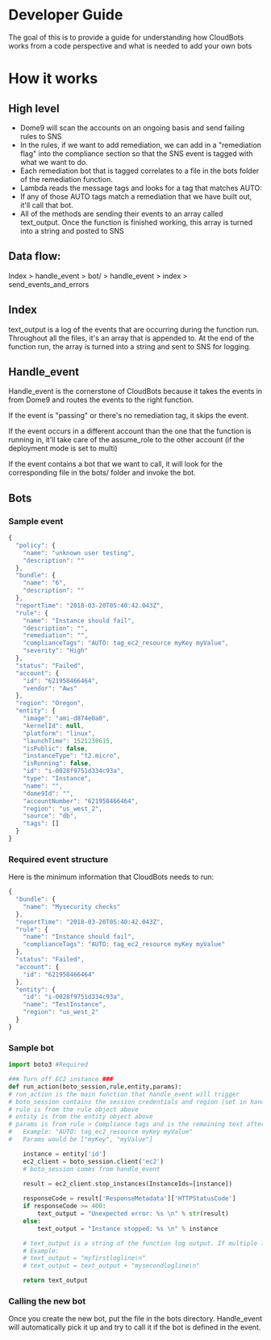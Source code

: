 # Developer Guide
The goal of this is to provide a guide for understanding how CloudBots works from a code perspective and what is needed to add your own bots

# How it works

## High level
- Dome9 will scan the accounts on an ongoing basis and send failing rules to SNS
- In the rules, if we want to add remediation, we can add in a "remediation flag" into the compliance section so that the SNS event is tagged with what we want to do. 
- Each remediation bot that is tagged correlates to a file in the bots folder of the remediation function. 
- Lambda reads the message tags and looks for a tag that matches AUTO: <anything>
- If any of those AUTO tags match a remediation that we have built out, it'll call that bot.
- All of the methods are sending their events to an array called text_output. Once the function is finished working, this array is turned into a string and posted to SNS

## Data flow:
Index > handle_event > bot/<action> > handle_event > index > send_events_and_errors

## Index
text_output is a log of the events that are occurring during the function run. Throughout all the files, it's an array that is appended to. At the end of the function run, the array is turned into a string and sent to SNS for logging. 

## Handle_event
Handle_event is the cornerstone of CloudBots because it takes the events in from Dome9 and routes the events to the right function. 

If the event is "passing" or there's no remediation tag, it skips the event. 

If the event occurs in a different account than the one that the function is running in, it'll take care of the assume_role to the other account (if the deployment mode is set to multi)

If the event contains a bot that we want to call, it will look for the corresponding file in the bots/ folder and invoke the bot.

## Bots

### Sample event
```javascript
{
  "policy": {
    "name": "unknown user testing",
    "description": ""
  },
  "bundle": {
    "name": "6",
    "description": ""
  },
  "reportTime": "2018-03-20T05:40:42.043Z",
  "rule": {
    "name": "Instance should fail",
    "description": "",
    "remediation": "",
    "complianceTags": "AUTO: tag_ec2_resource myKey myValue",
    "severity": "High"
  },
  "status": "Failed",
  "account": {
    "id": "621958466464",
    "vendor": "Aws"
  },
  "region": "Oregon",
  "entity": {
    "image": "ami-d874e0a0",
    "kernelId": null,
    "platform": "linux",
    "launchTime": 1521238615,
    "isPublic": false,
    "instanceType": "t2.micro",
    "isRunning": false,
    "id": "i-0028f9751d334c93a",
    "type": "Instance",
    "name": "",
    "dome9Id": "",
    "accountNumber": "621958466464",
    "region": "us_west_2",
    "source": "db",
    "tags": []
  }
}
```

### Required event structure
Here is the minimum information that CloudBots needs to run:
```javascript
{
  "bundle": {
    "name": "Mysecurity checks"
  },
  "reportTime": "2018-03-20T05:40:42.043Z",
  "rule": {
    "name": "Instance should fail",
    "complianceTags": "AUTO: tag_ec2_resource myKey myValue"
  },
  "status": "Failed",
  "account": {
    "id": "621958466464"
  },
  "entity": {
    "id": "i-0028f9751d334c93a",
    "name": "TestInstance",
    "region": "us_west_2"
  }
}
```

### Sample bot
```python
import boto3 #Required

### Turn off EC2 instance ###
def run_action(boto_session,rule,entity,params): 
# run_action is the main function that handle_event will trigger
# boto_session contains the session credentials and region (set in handle_event). 
# rule is from the rule object above
# entity is from the entity object above
# params is from rule > Compliance tags and is the remaining text after AUTO: <bot>. 
#   Example: "AUTO: tag_ec2_resource myKey myValue"
#   Params would be ["myKey", "myValue"]

    instance = entity['id']
    ec2_client = boto_session.client('ec2')
    # boto_session comes from handle_event
    
    result = ec2_client.stop_instances(InstanceIds=[instance])

    responseCode = result['ResponseMetadata']['HTTPStatusCode']
    if responseCode >= 400:
        text_output = "Unexpected error: %s \n" % str(result)
    else:
        text_output = "Instance stopped: %s \n" % instance

    # text_output is a string of the function log output. If multiple logs need to be added, append it to the end of the string with a newline.
    # Example:
    # text_output = "myfirstlogline\n"
    # text_output = text_output + "mysecondlogline\n"

    return text_output 
```

### Calling the new bot
Once you create the new bot, put the file in the bots directory. Handle_event will automatically pick it up and try to call it if the bot is defined in the event. 